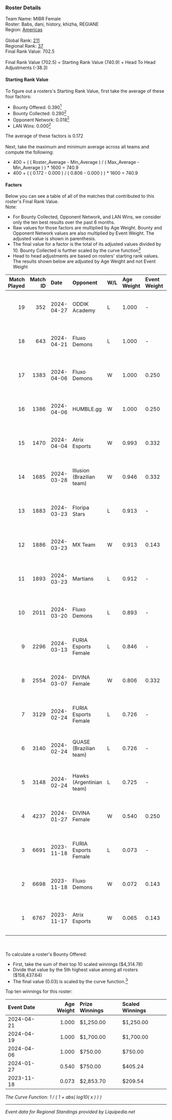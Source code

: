 ### Roster Details<br />
Team Name: MIBR Female<br />
Roster: Babs, dani, history, khizha, REGIANE<br />
Region: [Americas]( ../standings_americas.md)<br />
<br />
Global Rank: [211](../standings_global.md)<br />
Regional Rank: [37]( ../standings_americas.md)<br />
Final Rank Value:  702.5<br />
<br />
Final Rank Value (702.5) = Starting Rank Value (740.9) + Head To Head Adjustments (-38.3)<br />

#### Starting Rank Value<br />
To figure out a rosters's Starting Rank Value, first take the average of these four factors:<br />
- Bounty Offered: 0.390[<sup>1</sup>](#table2)
- Bounty Collected: 0.280[<sup>2</sup>](#table1)
- Opponent Network: 0.018[<sup>2</sup>](#table1)
- LAN Wins: 0.000[<sup>2</sup>](#table1)

The average of these factors is 0.172<br />
<br />
Next, take the maximum and minimum average across all teams and compute the following:<br />
- 400 + ( ( Roster_Average - Min_Average ) / ( Max_Average - Min_Average ) ) * 1600 = 740.9
- 400 + ( ( 0.172 - 0.000 ) / ( 0.806 - 0.000 ) ) * 1600 = 740.9


#### Factors<br />
Below you can see a table of all of the matches that contributed to this roster's Final Rank Value.<br />
Note:<br />

- For Bounty Collected, Opponent Network, and LAN Wins, we consider only the ten best results over the past 6 months.
- Raw values for those factors are multiplied by Age Weight. Bounty and Opponent Network values are also multiplied by Event Weight. The adjusted value is shown in parenthesis.
- The final value for a factor is the total of its adjusted values divided by 10. Bounty Collected is further scaled by the curve function[<sup>3</sup>](#curveFunction)
- Head to head adjustments are based on rosters' starting rank values. The results shown below are adjusted by Age Weight and not Event Weight
<span id="table1"></span><br />


| Match Played | Match ID | Date       | Opponent                  | W/L | Age Weight | Event Weight | Bounty Collected | Opponent Network | LAN Wins      | H2H Adj. | Roster                                |
| -: | -: | :- | :- | :- | :- | :- | :- | :- | :- | -: | :- |
|           19 |      352 | 2024-04-27 | ODDIK Academy             | L   | 1.000      | -            | -                | -                | -             |   -19.22 | Babs, dani, history, khizha, REGIANE  |
|           18 |      643 | 2024-04-21 | Fluxo Demons              | L   | 1.000      | -            | -                | -                | -             |    -8.35 | Babs, dani, ferzy, khizha, REGIANE    |
|           17 |     1383 | 2024-04-06 | Fluxo Demons              | W   | 1.000      | 0.250        | 0.065 (0.016)    | 0.289 (0.072)    | false (0.000) |    22.87 | Babs, dani, ferzy, khizha, REGIANE    |
|           16 |     1386 | 2024-04-06 | HUMBLE.gg                 | W   | 1.000      | 0.250        | 0.000 (0.000)    | 0.000 (0.000)    | false (0.000) |     4.78 | Babs, dani, ferzy, khizha, REGIANE    |
|           15 |     1470 | 2024-04-04 | Atrix Esports             | W   | 0.993      | 0.332        | 0.010 (0.003)    | 0.165 (0.054)    | false (0.000) |    14.40 | Babs, dani, ferzy, khizha, REGIANE    |
|           14 |     1685 | 2024-03-28 | Illusion (Brazilian team) | W   | 0.946      | 0.332        | 0.008 (0.002)    | 0.035 (0.011)    | false (0.000) |    12.36 | Babs, dani, ferzy, khizha, REGIANE    |
|           13 |     1883 | 2024-03-23 | Floripa Stars             | L   | 0.913      | -            | -                | -                | -             |   -14.87 | Babs, dani, ferzy, khizha, REGIANE    |
|           12 |     1886 | 2024-03-23 | MX Team                   | W   | 0.913      | 0.143        | 0.000 (0.000)    | 0.032 (0.004)    | false (0.000) |     7.06 | Babs, dani, ferzy, khizha, REGIANE    |
|           11 |     1893 | 2024-03-23 | Martians                  | L   | 0.912      | -            | -                | -                | -             |   -17.74 | Babs, dani, ferzy, khizha, REGIANE    |
|           10 |     2011 | 2024-03-20 | Fluxo Demons              | L   | 0.893      | -            | -                | -                | -             |    -7.57 | Babs, dani, ferzy, khizha, REGIANE    |
|            9 |     2296 | 2024-03-13 | FURIA Esports Female      | L   | 0.846      | -            | -                | -                | -             |   -10.34 | Babs, dani, ferzy, khizha, REGIANE    |
|            8 |     2554 | 2024-03-07 | DIVINA Female             | W   | 0.806      | 0.332        | 0.009 (0.002)    | 0.078 (0.021)    | false (0.000) |    10.88 | Babs, dani, ferzy, khizha, REGIANE    |
|            7 |     3129 | 2024-02-24 | FURIA Esports Female      | L   | 0.726      | -            | -                | -                | -             |    -9.25 | Babs, dani, ferzy, khizha, REGIANE    |
|            6 |     3140 | 2024-02-24 | QUASE (Brazilian team)    | L   | 0.726      | -            | -                | -                | -             |   -17.69 | Babs, dani, ferzy, khizha, REGIANE    |
|            5 |     3148 | 2024-02-24 | Hawks (Argentinian team)  | L   | 0.725      | -            | -                | -                | -             |   -14.13 | Babs, dani, ferzy, khizha, REGIANE    |
|            4 |     4237 | 2024-01-27 | DIVINA Female             | W   | 0.540      | 0.250        | 0.009 (0.001)    | 0.078 (0.011)    | false (0.000) |     6.78 | Babs, dani, ferzy, khizha, REGIANE    |
|            3 |     6691 | 2023-11-18 | FURIA Esports Female      | L   | 0.073      | -            | -                | -                | -             |    -0.90 | Babs, chjna4Q, ferzy, khizha, REGIANE |
|            2 |     6698 | 2023-11-18 | Fluxo Demons              | W   | 0.072      | 0.143        | 0.065 (0.001)    | 0.289 (0.003)    | false (0.000) |     1.71 | Babs, chjna4Q, ferzy, khizha, REGIANE |
|            1 |     6767 | 2023-11-17 | Atrix Esports             | W   | 0.065      | 0.143        | 0.010 (0.000)    | 0.165 (0.002)    | false (0.000) |     0.88 | Babs, chjna4Q, ferzy, khizha, REGIANE |

<br />
<span id="table2"></span><br />
To calculate a roster's Bounty Offered:<br />

- First, take the sum of their top 10 scaled winnings ($4,314.78)
- Divide that value by the 5th highest value among all rosters ($158,437.64)
- The final value (0.03) is scaled by the curve function.[<sup>3</sup>](#curveFunction)

Top ten winnings for this roster:<br />

| Event Date | Age Weight | Prize Winnings | Scaled Winnings |
| :- | -: | :- | :- |
| 2024-04-21 |      1.000 | $1,250.00      | $1,250.00       |
| 2024-04-19 |      1.000 | $1,700.00      | $1,700.00       |
| 2024-04-06 |      1.000 | $750.00        | $750.00         |
| 2024-01-27 |      0.540 | $750.00        | $405.24         |
| 2023-11-18 |      0.073 | $2,853.70      | $209.54         |


<span id="curveFunction"></span>_The Curve Function: 1 / ( 1 + abs( log10( x ) ) )_<br />

---
_Event data for Regional Standings provided by Liquipedia.net_<br />
